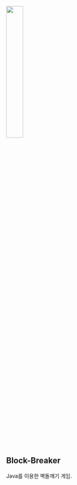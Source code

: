 
<img src="https://user-images.githubusercontent.com/51112542/84173251-fdae0a00-aab7-11ea-9a09-4e58169d3213.PNG" width="30%"></img>

## Block-Breaker
Java를 이용한 벽돌깨기 게임.

